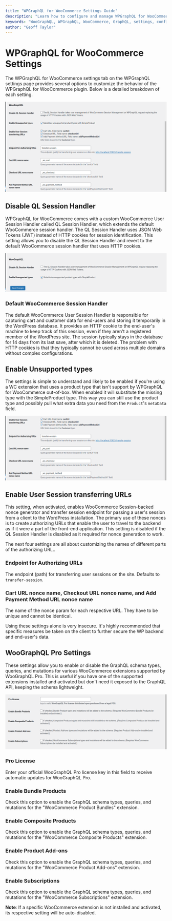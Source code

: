 ```yaml
---
title: "WPGraphQL for WooCommerce Settings Guide"
description: "Learn how to configure and manage WPGraphQL for WooCommerce settings to optimize the integration of WooCommerce with WPGraphQL for your headless e-commerce solution."
keywords: "WooGraphQL, WPGraphQL, WooCommerce, GraphQL, settings, configuration, headless e-commerce"
author: "Geoff Taylor"
---
```


# WPGraphQL for WooCommerce Settings

The WPGraphQL for WooCommerce settings tab on the WPGraphQL settings page provides several options to customize the behavior of the WPGraphQL for WooCommerce plugin. Below is a detailed breakdown of each setting.

![WPGraphQL for WooCommerce Settings Overview Screenshot](images/overview-screenshot.png)

## Disable QL Session Handler

WPGraphQL for WooCommerce comes with a custom WooCommerce User Session Handler called QL Session Handler, which extends the default WooCommerce session handler. The QL Session Handler uses JSON Web Tokens (JWT) instead of HTTP cookies for session identification. This setting allows you to disable the QL Session Handler and revert to the default WooCommerce session handler that uses HTTP cookies.

![Disable QL Session Handler Screenshot](images/disable-ql-session-handler-screenshot.png)

### Default WooCommerce Session Handler

The default WooCommerce User Session Handler is responsible for capturing cart and customer data for end-users and storing it temporarily in the WordPress database. It provides an HTTP cookie to the end-user's machine to keep track of this session, even if they aren't a registered member of the WordPress site. The session typically stays in the database for 14 days from its last save, after which it is deleted. The problem with HTTP cookies is that they typically cannot be used across multiple domains without complex configurations.

## Enable Unsupported types

The settings is simple to understand and likely to be enabled if you're using a WC extension that uses a product type that isn't support by WPGraphQL for WooCommerce out-of-box. When enabled it will substitute the missing type with the SimpleProduct type. This way you can still use the product type and possibly pull what extra data you need from the `Product`'s `metaData` field.

![Authorizing URL Settings Screenshot](images/authorizing-url-settings.png)

## Enable User Session transferring URLs

This setting, when activated, enables WooCommerce Session-backed nonce generator and transfer session endpoint for passing a user's session from a client to the WordPress installation. The primary use of these nonces is to create authorizing URLs that enable the user to travel to the backend as if it were a part of the front-end application. This setting is disabled if the QL Session Handler is disabled as it required for nonce generation to work. 

The next four settings are all about customizing the names of different parts of the authorizing URL..

### Endpoint for Authorizing URLs

The endpoint (path) for transferring user sessions on the site. Defaults to `transfer-session`.

### Cart URL nonce name, Checkout URL nonce name, and Add Payment Method URL nonce name

The name of the nonce param for each respective URL. They have to be unique and cannot be identical.

Using these settings alone is very insecure. It's highly recommended that specific measures be taken on the client to further secure the WP backend and end-user's data.
## WooGraphQL Pro Settings

These settings allow you to enable or disable the GraphQL schema types, queries, and mutations for various WooCommerce extensions supported by WooGraphQL Pro. This is useful if you have one of the supported extensions installed and activated but don't need it exposed to the GraphQL API, keeping the schema lightweight.

![WooGraphQL Pro Settings Screenshot](images/woographql-pro-settings-screenshot.png)

### Pro License

Enter your official WooGraphQL Pro license key in this field to receive automatic updates for WooGraphQL Pro.

### Enable Bundle Products

Check this option to enable the GraphQL schema types, queries, and mutations for the "WooCommerce Product Bundles" extension.

### Enable Composite Products

Check this option to enable the GraphQL schema types, queries, and mutations for the "WooCommerce Composite Products" extension.

### Enable Product Add-ons

Check this option to enable the GraphQL schema types, queries, and mutations for the "WooCommerce Product Add-ons" extension.

### Enable Subscriptions

Check this option to enable the GraphQL schema types, queries, and mutations for the "WooCommerce Subscriptions" extension.

**Note**: If a specific WooCommerce extension is not installed and activated, its respective setting will be auto-disabled.
